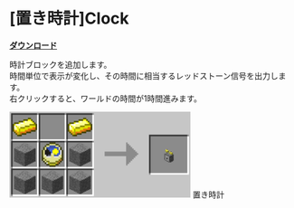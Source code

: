 # [置き時計]Clock

[**ダウンロード**](https://github.com/eyeq/mod-1.11.2-Clock/releases/download/1.0/1.11.2-Clock-1.0.jar)

時計ブロックを追加します。  
時間単位で表示が変化し、その時間に相当するレッドストーン信号を出力します。  
右クリックすると、ワールドの時間が1時間進みます。  

<img src="https://github.com/eyeq/mod-1.11.2-Clock/blob/master/screenshots/%E6%99%82%E8%A8%88(Clock).png" width="320px">  
置き時計

